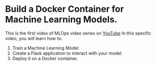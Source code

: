 # Build a Docker Container for Machine Learning Models. 

This is the first video of MLOps video series on [YouTube](https://www.youtube.com/watch?v=I-CNqNXn3hg&list=PLu7GE3G76kPoUy-o241Z8W73liPboiU8S) 
In this specific video, you will learn how to: 
1. Train a Machine Learning Model.  
2. Create a Flask application to interact with your model. 
3. Deploy it on a Docker container. 


